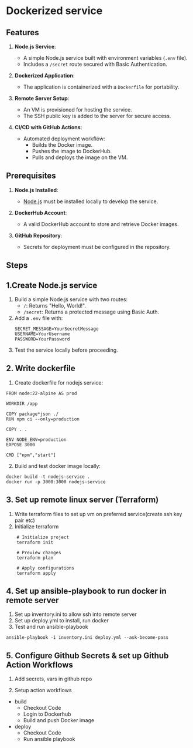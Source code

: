 # Dockerized service

## Features

1. **Node.js Service**:
   - A simple Node.js service built with environment variables (`.env` file).
   - Includes a `/secret` route secured with Basic Authentication.

2. **Dockerized Application**:
   - The application is containerized with a `Dockerfile` for portability.

3. **Remote Server Setup**:
   - An VM is provisioned for hosting the service.
   - The SSH public key is added to the server for secure access.

4. **CI/CD with GitHub Actions**:
   - Automated deployment workflow:
     - Builds the Docker image.
     - Pushes the image to DockerHub.
     - Pulls and deploys the image on the VM.

## Prerequisites

1. **Node.js Installed**:
   - [Node.js](https://nodejs.org/) must be installed locally to develop the service.

2. **DockerHub Account**:
   - A valid DockerHub account to store and retrieve Docker images.

3. **GitHub Repository**:
   - Secrets for deployment must be configured in the repository.

## Steps

## 1.Create Node.js service 

1. Build a simple Node.js service with two routes:
   - `/`: Returns "Hello, World!".
   - `/secret`: Returns a protected message using Basic Auth.
2. Add a `.env` file with:
   ```env
   SECRET_MESSAGE=YourSecretMessage
   USERNAME=YourUsername
   PASSWORD=YourPassword
   ```
3. Test the service locally before proceeding.

## 2. Write dockerfile
1. Create dockerfile for nodejs service:
```
FROM node:22-alpine AS prod

WORKDIR /app

COPY package*json ./
RUN npm ci --only=production

COPY . .

ENV NODE_ENV=production
EXPOSE 3000

CMD ["npm","start"]
```
2. Build and test docker image locally:
```
docker build -t nodejs-service .
docker run -p 3000:3000 nodejs-service
```

## 3. Set up remote linux server (Terraform)
1. Write terraform files to set up vm on preferred service(create ssh key pair etc)
2. Initialize terraform
```
    # Initialize project
    terraform init

    # Preview changes
    terraform plan

    # Apply configurations
    terraform apply
```

## 4. Set up ansible-playbook to run docker in remote server
1. Set up inventory.ini to allow ssh into remote server
2. Set up deploy.yml to install, run docker
3. Test and run ansible-playbook
```
ansible-playbook -i inventory.ini deploy.yml --ask-become-pass
```

## 5. Configure Github Secrets & set up Github Action Workflows
1. Add secrets, vars in github repo
   
2. Setup action workflows
  - build
     - Checkout Code
     - Login to Dockerhub
     - Build and push Docker image
  - deploy
     - Checkout Code
     - Run ansible playbook
